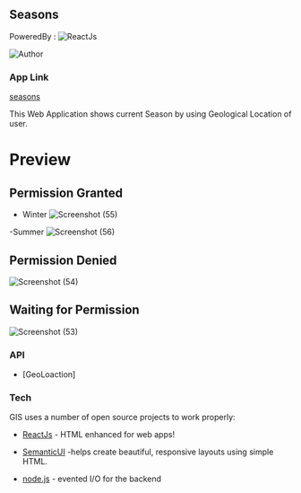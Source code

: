 ## Seasons 


PoweredBy :
![ReactJs](https://user-images.githubusercontent.com/56060354/97405855-53c40280-191e-11eb-8fe5-8d7878b0b280.png)

![Author](https://img.shields.io/badge/author-Brijesh%20Burfal-lightgrey.svg?colorB=9900cc&style=flat-square)

### App Link
[seasons]

This Web Application shows current Season by using Geological Location  of user.


# Preview

## Permission Granted
  - Winter 
 ![Screenshot (55)](https://user-images.githubusercontent.com/56060354/97414769-6c3a1a00-192a-11eb-95b5-df08110168d6.png)

  
  -Summer
 ![Screenshot (56)](https://user-images.githubusercontent.com/56060354/97414762-6b08ed00-192a-11eb-8e57-9352695d9cab.png)

## Permission Denied
![Screenshot (54)](https://user-images.githubusercontent.com/56060354/97414775-6d6b4700-192a-11eb-914f-1728c1a3f917.png)

## Waiting for Permission
![Screenshot (53)](https://user-images.githubusercontent.com/56060354/97414780-6e9c7400-192a-11eb-800c-6a56668cad98.png)

### API 
* [GeoLoaction]


### Tech

GIS uses a number of open source projects to work properly:
 
* [ReactJs] - HTML enhanced for web apps!
* [SemanticUI] -helps create beautiful, responsive layouts using simple HTML.
* [node.js] - evented I/O for the backend






 




   [Seasons]: <https://burfal18.github.io/React-SeasonApp/>
   [node.js]: <http://nodejs.org>
   [ReactJs]: <http://reactjs.org>
   [SemanticUI]:<https://semantic-ui.com/>
   
   

